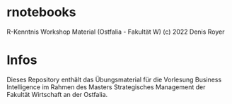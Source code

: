 # rnotebooks
R-Kenntnis Workshop Material (Ostfalia - Fakultät W)
(c) 2022 Denis Royer

# Infos

Dieses Repository enthält das Übungsmaterial für die Vorlesung Business Intelligence im Rahmen des Masters Strategisches Management der Fakultät Wirtschaft
an der Ostfalia.
